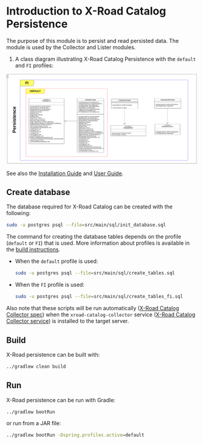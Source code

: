 # Introduction to X-Road Catalog Persistence

The purpose of this module is to persist and read persisted data. The module is used by the Collector and Lister modules.

1. A class diagram illustrating X-Road Catalog Persistence with the `default` and `FI` profiles:

![Class diagram](img/class_diagram.png)

See also the [Installation Guide](../doc/xroad_catalog_installation_guide.md) and
[User Guide](../doc/xroad_catalog_user_guide.md).

## Create database

The database required for X-Road Catalog can be created with the following:

```bash
sudo -u postgres psql --file=src/main/sql/init_database.sql
```

The command for creating the database tables depends on the profile (`default` or `FI`) that is used. More information 
about profiles is available in the [build instructions](../BUILD.md#profiles).

- When the `default` profile is used:
  ```bash
  sudo -u postgres psql --file=src/main/sql/create_tables.sql
  ```
- When the `FI` profile is used:
  ```bash
  sudo -u postgres psql --file=src/main/sql/create_tables_fi.sql
  ```

Also note that these scripts will be run automatically ([X-Road Catalog Collector spec](../xroad-catalog-collector/packages/xroad-catalog-collector/redhat/SPECS/xroad-catalog-collector.spec)) 
when the `xroad-catalog-collector` service ([X-Road Catalog Collector service](../xroad-catalog-collector/packages/xroad-catalog-collector/redhat/SOURCES/xroad-catalog-collector.service)) 
is installed to the target server.

## Build

X-Road persistence can be built with:

```bash
../gradlew clean build
```

## Run

X-Road persistence can be run with Gradle:

```bash
../gradlew bootRun
```

or run from a JAR file:

```bash
../gradlew bootRun -Dspring.profiles.active=default
```
